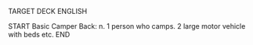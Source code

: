 TARGET DECK
ENGLISH

START
Basic
Camper
Back: n. 1 person who camps. 2 large motor vehicle with beds etc.
END
